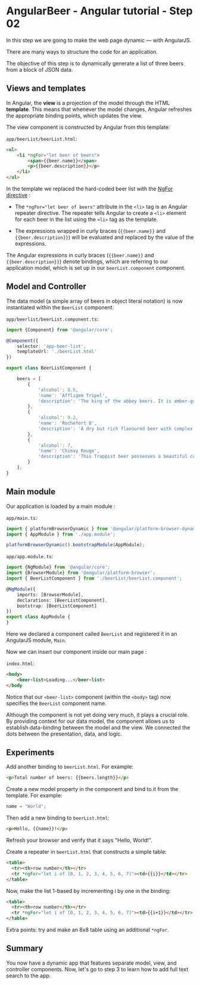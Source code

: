 # AngularBeer - Angular tutorial - Step 02 #

In this step we are going to make the web page dynamic — with AngularJS.

There are many ways to structure the code for an application.

The objective of this step is to dynamically generate a list of three beers from a block of JSON data.

## Views and templates ##

In Angular, the **view** is a projection of the model through the HTML **template**. This means that whenever the model changes, Angular refreshes the appropriate binding points, which updates the view.

The view component is constructed by Angular from this template:

`app/beerList/beerList.html`:

```html
<ul>
    <li *ngFor="let beer of beers">
        <span>{{beer.name}}</span>
        <p>{{beer.description}}</p>
    </li>
</ul>
```


In the template we replaced the hard-coded beer list with the [NgFor directive](https://angular.io/docs/ts/latest/api/common/index/NgFor-directive.html) :

* The `*ngFor="let beer of beers"` attribute in the `<li>` tag is an Angular repeater directive. The repeater tells Angular to create a `<li>` element for each beer in the list using the `<li>` tag as the template.

* The expressions wrapped in curly braces (`{{beer.name}}` and `{{beer.description}}`) will be evaluated and replaced by the value of the expressions.

The Angular expressions in curly braces (`{{beer.name}}` and `{{beer.description}}`) denote bindings, which are referring to our application model, which is set up in our `beerList.component` component.

## Model and Controller #

The data model (a simple array of beers in object literal notation) is now instantiated within the `BeerList` component.

`app/beerlist/beerList.component.ts`:

```typescript
import {Component} from '@angular/core';

@Component({
    selector: 'app-beer-list',
    templateUrl: './beerList.html'
})

export class BeerListComponent {

    beers = [
        {
            'alcohol': 8.5,
            'name': 'Affligem Tripel',
            'description': 'The king of the abbey beers. It is amber-gold and pours with a deep head and original aroma, delivering a complex, full bodied flavour. Pure enjoyment! Secondary fermentation in the bottle.'
        },
        {
            'alcohol': 9.2,
            'name': 'Rochefort 8',
            'description': 'A dry but rich flavoured beer with complex fruity and spicy flavours.'
        },
        {
            'alcohol': 7,
            'name': 'Chimay Rouge',
            'description': 'This Trappist beer possesses a beautiful coppery colour that makes it particularly attractive. Topped with a creamy head, it gives off a slight fruity apricot smell from the fermentation. The aroma felt in the mouth is a balance confirming the fruit nuances revealed to the sense of smell. This traditional Belgian beer is best savoured at cellar temperature '
        }
    ];
}
```

## Main module

Our application is loaded by a main module :

`app/main.ts`:

```typescript
import { platformBrowserDynamic } from '@angular/platform-browser-dynamic';
import { AppModule } from './app.module';

platformBrowserDynamic().bootstrapModule(AppModule);
```


`app/app.module.ts`:

```typescript
import {NgModule} from '@angular/core';
import {BrowserModule} from '@angular/platform-browser';
import { BeerListComponent } from './beerList/beerList.component';

@NgModule({
    imports: [BrowserModule],
    declarations: [BeerListComponent],
    bootstrap: [BeerListComponent]
})
export class AppModule {
}
```

Here we declared a component called `BeerList` and registered it in an AngularJS module, `Main`.

Now we can insert our component inside our main page :

`index.html`:

```html
<body>
    <beer-list>Loading...</beer-list>
</body
```

Notice that our `<beer-list>` component (within the `<body>` tag) now specifies the `BeerList` component name.

Although the component is not yet doing very much, it plays a crucial role. By providing context for our data model, the component allows us to establish data-binding between the model and the view. We connected the dots between the presentation, data, and logic.

## Experiments ##

Add another binding to `beerList.html`. For example:

```html
<p>Total number of beers: {{beers.length}}</p>
```

Create a new model property in the component and bind to it from the template. For example:

```typescript
name = "World";
```

Then add a new binding to `beerList.html`:

```html
<p>Hello, {{name}}!</p>
```

Refresh your browser and verify that it says "Hello, World!".

Create a repeater in `beerList.html` that constructs a simple table:

```html
<table>
  <tr><th>row number</th></tr>
  <tr *ngFor="let i of [0, 1, 2, 3, 4, 5, 6, 7]"><td>{{i}}</td></tr>
</table>
```

Now, make the list 1-based by incrementing i by one in the binding:

```html
<table>
  <tr><th>row number</th></tr>
  <tr *ngFor="let i of [0, 1, 2, 3, 4, 5, 6, 7]"><td>{{i+1}}</td></tr>
</table>
```

Extra points: try and make an 8x8 table using an additional `*ngFor`.

## Summary ##

You now have a dynamic app that features separate model, view, and controller components.
Now, let's go to step 3 to learn how to add full text search to the app.